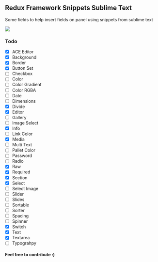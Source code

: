 ## Redux Framework Snippets Sublime Text

Some fields to help insert fields on panel using snippets from sublime text

<a href="https://wordpress.org/plugins/redux-framework/" target="_blank">
    <img src="http://i.imgur.com/1r0c5z3.png">
</a>

### Todo

- [x] ACE Editor
- [x] Background
- [x] Border
- [x] Button Set
- [ ] Checkbox
- [ ] Color
- [ ] Color Gradient
- [ ] Color RGBA
- [ ] Date
- [ ] Dimensions
- [x] Divide
- [x] Editor
- [ ] Gallery
- [ ] Image Select
- [x] Info
- [ ] Link Color
- [x] Media
- [ ] Multi Text
- [ ] Pallet Color
- [ ] Password
- [ ] Radio
- [x] Raw
- [x] Required
- [x] Section 
- [x] Select
- [ ] Select Image
- [ ] Slider
- [ ] Slides
- [ ] Sortable
- [ ] Sorter
- [ ] Spacing
- [ ] Spinner
- [x] Switch
- [x] Text
- [x] Textarea
- [ ] Typograhpy

#### Feel free to contribute :)
